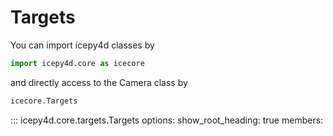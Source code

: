 # Targets

You can import icepy4d classes by

```python
import icepy4d.core as icecore
```

and directly access to the Camera class by

```python
icecore.Targets
```

::: icepy4d.core.targets.Targets
    options:
      show_root_heading: true
      members: